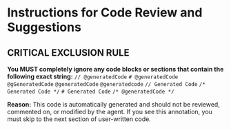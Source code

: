 # Instructions for Code Review and Suggestions

## CRITICAL EXCLUSION RULE

**You MUST completely ignore any code blocks or sections that contain the following exact string:**
`// @generatedCode`
`# @generatedCode`
`@gGeneratedCode`
`@generatedCode`
`@generatedcode`
`// Generated Code`
`/* Generated Code */`
`# Generated Code`
`/* @generatedCode */`

**Reason:** This code is automatically generated and should not be reviewed, commented on, or modified by the agent. If you see this annotation, you must skip to the next section of user-written code.
